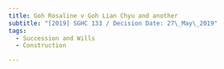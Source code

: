 ```yaml
---
title: Goh Rosaline v Goh Lian Chyu and another
subtitle: "[2019] SGHC 133 / Decision Date: 27\_May\_2019"
tags:
  - Succession and Wills
  - Construction

---
```

